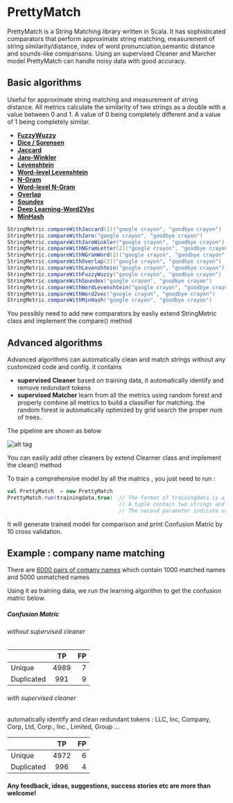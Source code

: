 PrettyMatch
===========
PrettyMatch is a String Matching library written in Scala. 
It has sophisticated comparators that perform approximate string matching, measurement of string similarity/distance, index of word pronunciation,semantic distance and sounds-like comparisons. Using an supervised Cleaner and Marcher model PrettyMatch can handle noisy data with good accuracy.

## Basic algorithms
Useful for approximate string matching and measurement of string distance. All metrics calculate the similarity of two strings as a double with a value between 0 and 1. A value of 0 being completely different and a value of 1 being completely similar.

* __[FuzzyWuzzy](http://chairnerd.seatgeek.com/fuzzywuzzy-fuzzy-string-matching-in-python/)__ 
* __[Dice / Sorensen](http://en.wikipedia.org/wiki/Dice%27s_coefficient)__ 
* __[Jaccard](http://en.wikipedia.org/wiki/Jaccard_index)__ 
* __[Jaro-Winkler](http://en.wikipedia.org/wiki/Jaro-Winkler_distance)__ 
* __[Levenshtein](http://en.wikipedia.org/wiki/Levenshtein_distance)__ 
* __[Word-level Levenshtein](http://en.wikipedia.org/wiki/Levenshtein_distance)__ 
* __[N-Gram](http://en.wikipedia.org/wiki/N-gram)__
* __[Word-level N-Gram](http://en.wikipedia.org/wiki/N-gram)__
* __[Overlap](http://en.wikipedia.org/wiki/Overlap_coefficient)__ 
* __[Soundex](http://en.wikipedia.org/wiki/Soundex)__ 
* __[Deep Learning-Word2Vec](https://code.google.com/p/word2vec/)__
* __[MinHash](http://en.wikipedia.org/wiki/MinHash)__ 
```scala
StringMetric.compareWithJaccard(1)("google crayon", "goodbye crayon")       //0.6875
StringMetric.compareWithJaro("google crayon", "goodbye crayon")             //0.7863
StringMetric.compareWithJaroWinkler("google crayon", "goodbye crayon") 	    //0.8504
StringMetric.compareWithNGramLetter(2)("google crayon", "goodbye crayon")   //0.6923
StringMetric.compareWithNGramWord(2)("google crayon", "goodbye crayon")     //0.3333
StringMetric.compareWithOverlap(2)("google crayon", "goodbye crayon")       //0.7500
StringMetric.compareWithLevenshtein("google crayon", "goodbye crayon")	    //0.7857
StringMetric.compareWithFuzzyWuzzy("google crayon", "goodbye crayon")       //0.7900
StringMetric.compareWithSoundex("google crayon", "goodbye crayon")          //0.7000
StringMetric.compareWithWordLevenshtein("google crayon", "goodbye crayon")  //0.5000
StringMetric.compareWithWord2vec("google crayon", "goodbye crayon")         //0.5920
StringMetric.compareWithMinHash("google crayon", "goodbye crayon")          //0.3333
```

You possibly need to add new comparators by easliy extend StringMetric class and implement the compare() method 

##  Advanced algorithms
Advanced algorithms can automatically clean and match strings without any customized code and config. it contains 

* __supervised Cleaner__  based on training data, it automatically identify and remove redundant tokens  
* __supervised Matcher__  learn from all the metrics using random forest and properly combine all metrics to build a classifier for matching.  the random forest is automatically optimized by grid search the proper num of trees. 

The pipeline are shown as below

![alt tag](https://bytebucket.org/crayondata/prettymatch/raw/e8b667661e80462f5a51ec62edb0688401c91236/pipe.png)

You can easily add other cleaners by extend Clearner class and implement the clean() method 

To train a comprehensive model by all the matrics , you just need to run :

```scala
val PrettyMatch  = new PrettyMatch 
PrettyMatch.run(trainingdata,true)  // The format of trainingdata is a list of tuple which has 3 elements                  
                                    // A tuple contain two strings and one boolean value to indicate they match or not)
                                    // The second parameter indicate use supervised cleaner or not
```


It will generate trained model for comparison and print Confusion Matric by 10 cross validation.


##  Example : company name matching
There are [6000 pairs of comany names](https://drive.google.com/file/d/0B3fXSfbZhqCFcVJDeDJmdmh4Umc/view?usp=sharing
) which contain 1000 matched names and 5000 unmatched names

Using it as training data, we run the learning algorithm to get the confusion matric below. 
##### Confusion Matric
###### without supervised cleaner
|               | TP            | FP  |
| ------------- |:-------------:| --: |
| Unique        | 4989          | 7   |
| Duplicated    | 991           | 9   |

###### with supervised cleaner
automatically identify and clean redundant tokens : LLC, Inc, Company, Corp, Ltd, Corp., Inc., Limited, Group ...

|               | TP            | FP  |
| ------------- |:-------------:| --: |
| Unique        | 4972          | 6   |
| Duplicated    | 996           | 4   |

#### Any feedback, ideas, suggestions, success stories etc are more than welcome!